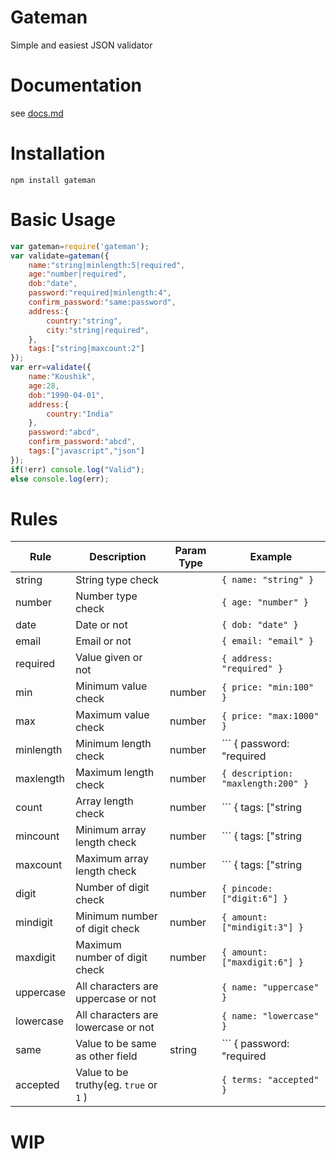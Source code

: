 # Gateman
Simple and easiest JSON validator

# Documentation
see [docs.md](docs.md)

# Installation
```
npm install gateman
```

# Basic Usage
```javascript
var gateman=require('gateman');
var validate=gateman({
    name:"string|minlength:5|required",
    age:"number|required",
    dob:"date",
    password:"required|minlength:4",
    confirm_password:"same:password",
    address:{
        country:"string",
        city:"string|required",
    },
    tags:["string|maxcount:2"]
});
var err=validate({
    name:"Koushik",
    age:28,
    dob:"1990-04-01",
    address:{
        country:"India"
    },
    password:"abcd",
    confirm_password:"abcd",
    tags:["javascript","json"]
});
if(!err) console.log("Valid");
else console.log(err);
```

# Rules

|Rule|Description|Param Type|Example|
|-|-|-|-|
|string|String type check| |``` { name: "string" } ```|
|number|Number type check| |``` { age: "number" } ```|
|date|Date or not| |``` { dob: "date" } ```|
|email|Email or not| |``` { email: "email" } ```|
|required|Value given or not| |``` { address: "required" } ```|
|min|Minimum value check|number|``` { price: "min:100" } ```|
|max|Maximum value check|number|``` { price: "max:1000" } ```|
|minlength|Minimum length check|number|``` { password: "required|minlength:5" } ```|
|maxlength|Maximum length check|number|``` { description: "maxlength:200" } ```|
|count|Array length check|number|``` { tags: ["string|count:2"]} ```|
|mincount|Minimum array length check|number|``` { tags: ["string|mincount:2"] } ```|
|maxcount|Maximum array length check|number|``` { tags: ["string|maxcount:2"] } ```|
|digit|Number of digit check|number|``` { pincode: ["digit:6"] } ```|
|mindigit|Minimum number of digit check|number|``` { amount: ["mindigit:3"] } ```|
|maxdigit|Maximum number of digit check|number|``` { amount: ["maxdigit:6"] } ```|
|uppercase|All characters are uppercase or not| |``` { name: "uppercase" } ```|
|lowercase|All characters are lowercase or not| |``` { name: "lowercase" } ```|
|same|Value to be same as other field|string|``` { password: "required|minlength:5", confirm_password: "same:password" } ```|
|accepted|Value to be truthy(eg. ```true``` or ```1``` )| |``` { terms: "accepted" } ```|

# WIP